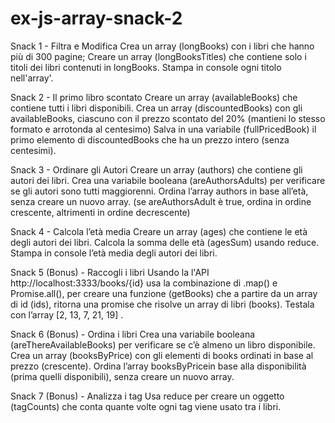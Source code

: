 # ex-js-array-snack-2

Snack 1 - Filtra e Modifica
Crea un array (longBooks) con i libri che hanno più di 300 pagine;
Creare un array (longBooksTitles) che contiene solo i titoli dei libri contenuti in longBooks.
Stampa in console ogni titolo nell'array'.

Snack 2 - Il primo libro scontato
Creare un array (availableBooks) che contiene tutti i libri disponibili.
Crea un array (discountedBooks) con gli availableBooks, ciascuno con il prezzo scontato del 20% (mantieni lo stesso formato e arrotonda al centesimo)
Salva in una variabile (fullPricedBook) il primo elemento di discountedBooks che ha un prezzo intero (senza centesimi).

Snack 3 - Ordinare gli Autori
Creare un array (authors) che contiene gli autori dei libri.
Crea una variabile booleana (areAuthorsAdults) per verificare se gli autori sono tutti maggiorenni.
Ordina l’array authors in base all’età, senza creare un nuovo array.
(se areAuthorsAdult è true, ordina in ordine crescente, altrimenti in ordine decrescente)

Snack 4 - Calcola l’età media
Creare un array (ages) che contiene le età degli autori dei libri.
Calcola la somma delle età (agesSum) usando reduce.
Stampa in console l’età media degli autori dei libri.

Snack 5 (Bonus) - Raccogli i libri
Usando la l'API http://localhost:3333/books/{id} usa la combinazione di .map() e Promise.all(), per creare una funzione (getBooks) che a partire da un array di id (ids), ritorna una promise che risolve un array di libri (books).
Testala con l’array [2, 13, 7, 21, 19] .

Snack 6 (Bonus) - Ordina i libri
Crea una variabile booleana (areThereAvailableBooks) per verificare se c’è almeno un libro disponibile.
Crea un array (booksByPrice) con gli elementi di books ordinati in base al prezzo (crescente).
Ordina l’array booksByPricein base alla disponibilità (prima quelli disponibili), senza creare un nuovo array.

Snack 7 (Bonus) - Analizza i tag
Usa reduce per creare un oggetto (tagCounts) che conta quante volte ogni tag viene usato tra i libri.